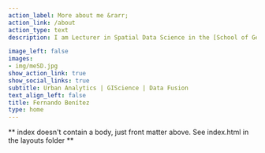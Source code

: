 ```yaml
---
action_label: More about me &rarr;
action_link: /about
action_type: text
description: I am Lecturer in Spatial Data Science in the [School of Geography & Sustainable Development](https://www.st-andrews.ac.uk/geography-sustainable-development/)  at the [University of St Andrews](https://www.st-andrews.ac.uk/), Scotland. I use GIScience and data science tools to develop new methods for spatio-temporal problems, with a particular focus on data fusion methods and urban analytics. My current research focuses on develop spatial modelling methods that can be integrated within the epidemiologic-socio-economic models to tackle national and local policy questions.

image_left: false
images:
- img/meSD.jpg
show_action_link: true
show_social_links: true
subtitle: Urban Analytics | GIScience | Data Fusion
text_align_left: false
title: Fernando Benítez
type: home
---
```


** index doesn't contain a body, just front matter above.
See index.html in the layouts folder **
